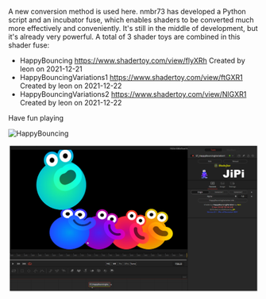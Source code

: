 

<!-- +++ DO NOT REMOVE THIS COMMENT +++ DO NOT ADD OR EDIT ANY TEXT BEFORE THIS LINE +++ IT WOULD BE A REALLY BAD IDEA +++ -->

A new conversion method is used here. nmbr73 has developed a Python script and an incubator fuse, which enables shaders to be converted much more effectively and conveniently. It's still in the middle of development, but it's already very powerful.
A total of 3 shader toys are combined in this shader fuse:

- HappyBouncing            https://www.shadertoy.com/view/flyXRh Created by leon on 2021-12-21
- HappyBouncingVariations1 https://www.shadertoy.com/view/ftGXR1 Created by leon on 2021-12-22
- HappyBouncingVariations2 https://www.shadertoy.com/view/NlGXR1 Created by leon on 2021-12-22

Have fun playing

![HappyBouncing](https://user-images.githubusercontent.com/78935215/147247710-5e0126ac-7252-4d47-8b03-96c461cf4564.gif)


[![HappyBouncing](HappyBouncing_screenshot.png)](HappyBouncing.fuse)

<!-- +++ DO NOT REMOVE THIS COMMENT +++ DO NOT EDIT ANY TEXT THAT COMES AFTER THIS LINE +++ TRUST ME: JUST DON'T DO IT +++ -->

